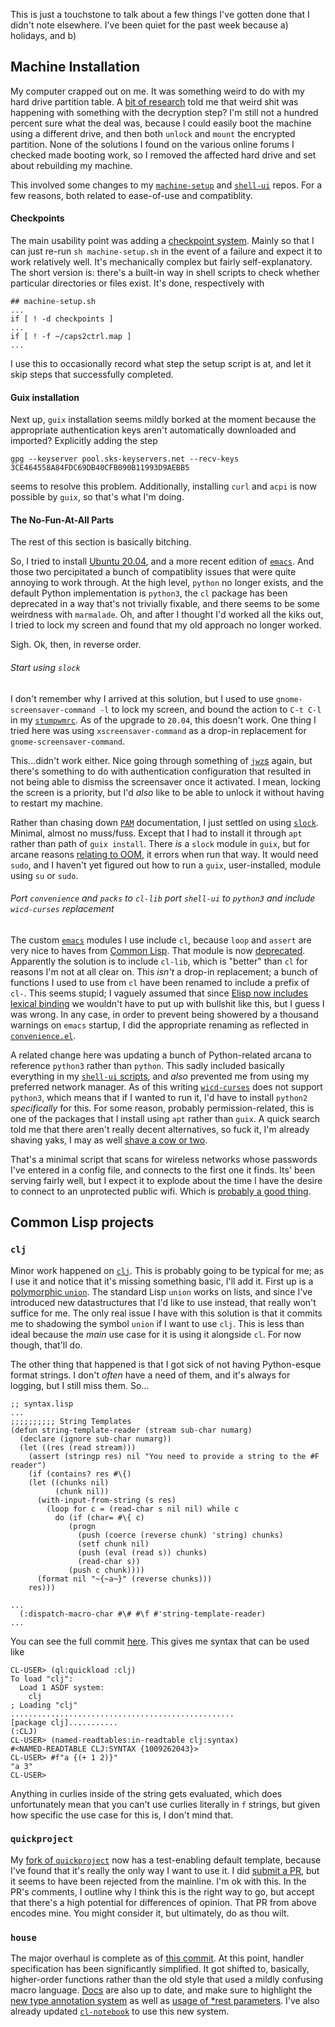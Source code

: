 This is just a touchstone to talk about a few things I've gotten done that I didn't note elsewhere. I've been quiet for the past week because a) holidays, and b)

## Machine Installation

My computer crapped out on me. It was something weird to do with my hard drive partition table. A [bit of research](https://askubuntu.com/questions/837143/failed-to-connect-to-lvmetad) told me that weird shit was happening with something with the decryption step? I'm still not a hundred percent sure what the deal was, because I could easily boot the machine using a different drive, and then both `unlock` and `mount` the encrypted partition. None of the solutions I found on the various online forums I checked made booting work, so I removed the affected hard drive and set about rebuilding my machine.

This involved some changes to my [`machine-setup`](https://github.com/inaimathi/machine-setup) and [`shell-ui`](https://github.com/inaimathi/shell-ui) repos. For a few reasons, both related to ease-of-use and compatiblity.

#### Checkpoints

The main usability point was adding a [checkpoint system](https://github.com/inaimathi/machine-setup/commit/84761de9e0a22432cb978c9b230f4d189379b177). Mainly so that I can just re-run `sh machine-setup.sh` in the event of a failure and expect it to work relatively well. It's mechanically complex but fairly self-explanatory. The short version is: there's a built-in way in shell scripts to check whether particular directories or files exist. It's done, respectively with

```
## machine-setup.sh
...
if [ ! -d checkpoints ]
...
if [ ! -f ~/caps2ctrl.map ]
...
```

I use this to occasionally record what step the setup script is at, and let it skip steps that successfully completed.

#### Guix installation

Next up, `guix` installation seems mildly borked at the moment because the appropriate authentication keys aren't automatically downloaded and imported? Explicitly adding the step


```
gpg --keyserver pool.sks-keyservers.net --recv-keys 3CE464558A84FDC69DB40CFB090B11993D9AEBB5
```

seems to resolve this problem. Additionally, installing `curl` and `acpi` is now possible by `guix`, so that's what I'm doing.

#### The No-Fun-At-All Parts

The rest of this section is basically bitching.

So, I tried to install [Ubuntu 20.04](https://releases.ubuntu.com/20.04/), and a more recent edition of [`emacs`](https://www.gnu.org/software/emacs/). And those two percipitated a bunch of compatiblity issues that were quite annoying to work through. At the high level, `python` no longer exists, and the default Python implementation is `python3`, the `cl` package has been deprecated in a way that's not trivially fixable, and there seems to be some weirdness with `marmalade`. Oh, and after I thought I'd worked all the kiks out, I tried to lock my screen and found that my old approach no longer worked.

Sigh. Ok, then, in reverse order.

###### Start using `slock`

I don't remember why I arrived at this solution, but I used to use `gnome-screensaver-command -l` to lock my screen, and bound the action to `C-t C-l` in my [`stumpwmrc`](https://github.com/inaimathi/machine-setup/blob/master/stumpwmrc). As of the upgrade to `20.04`, this doesn't work. One thing I tried here was using `xscreensaver-command` as a drop-in replacement for `gnome-screensaver-command`.

This...didn't work either. Nice going through something of [`jwz`s](https://www.jwz.org/) again, but there's something to do with authentication configuration that resulted in not being able to dismiss the screensaver once it activated. I mean, locking the screen is a priority, but I'd _also_ like to be able to unlock it without having to restart my machine.

Rather than chasing down [`PAM`](http://manpages.ubuntu.com/manpages/bionic/man5/pam.conf.5.html) documentation, I just settled on using [`slock`](https://tools.suckless.org/slock/). Minimal, almost no muss/fuss. Except that I had to install it through `apt` rather than path of `guix install`. There _is_ a `slock` module in `guix`, but for arcane reasons [relating to OOM](https://github.com/NixOS/nixpkgs/issues/9656), it errors when run that way. It would need `sudo`, and I haven't yet figured out how to run a `guix`, user-installed, module using `su` or `sudo`.

###### Port `convenience` and `packs` to `cl-lib` port `shell-ui` to `python3` and include `wicd-curses` replacement

The custom [`emacs`](https://www.gnu.org/software/emacs/) modules I use include `cl`, because `loop` and `assert` are very nice to haves from [Common Lisp](https://common-lisp.net/). That module is now [deprecated](https://github.com/kiwanami/emacs-epc/issues/35). Apparently the solution is to include `cl-lib`, which is "better" than `cl` for reasons I'm not at all clear on. This _isn't_ a drop-in replacement; a bunch of functions I used to use from `cl` have been renamed to include a prefix of `cl-`. This seems stupid; I vaguely assumed that since [Elisp now includes lexical binding](https://www.gnu.org/software/emacs/manual/html_node/elisp/Lexical-Binding.html) we wouldn't have to put up with bullshit like this, but I guess I was wrong. In any case, in order to prevent being showered by a thousand warnings on `emacs` startup, I did the appropriate renaming as reflected in [`convenience.el`](https://github.com/inaimathi/machine-setup/blob/bd091cff8e2847c30bd76154bf0088747a11780d/convenience.el).

A related change here was updating a bunch of Python-related arcana to reference `python3` rather than `python`. This sadly included basically everything in my [`shell-ui` scripts](https://github.com/inaimathi/shell-ui/tree/6aa80f97cc7d1092449d76fa64c1f4539a50465b/python), and _also_ prevented me from using my preferred network manager. As of this writing [`wicd-curses`](https://linux.die.net/man/8/wicd-curses) does not support `python3`, which means that if I wanted to run it, I'd have to install `python2` _specifically_ for this. For some reason, probably permission-related, this is one of the packages that I install using `apt` rather than `guix`. A quick search told me that there aren't really decent alternatives, so fuck it, I'm already shaving yaks, I may as well [shave a cow or two](https://github.com/inaimathi/shell-ui/blob/6aa80f97cc7d1092449d76fa64c1f4539a50465b/python/wlan).

That's a minimal script that scans for wireless networks whose passwords I've entered in a config file, and connects to the first one it finds. Its' been serving fairly well, but I expect it to explode about the time I have the desire to connect to an unprotected public wifi. Which is [probably a good thing](https://www.finjanmobile.com/the-dangers-of-using-unsecured-wi-fi/).

## Common Lisp projects

### `clj`

Minor work happened on [`clj`](https://github.com/inaimathi/clj). This is probably going to be typical for me; as I use it and notice that it's missing something basic, I'll add it. First up is a [polymorphic `union`](https://github.com/inaimathi/clj/commit/cdf700a54ba2db6403adb86b969cf169aec8118b). The standard Lisp `union` works on lists, and since I've introduced new datastructures that I'd like to use instead, that really won't suffice for me. The only real issue I have with this solution is that it commits me to shadowing the symbol `union` if I want to use `clj`. This is less than ideal because the _main_ use case for it is using it alongside `cl`. For now though, that'll do.

The other thing that happened is that I got sick of not having Python-esque format strings. I don't _often_ have a need of them, and it's always for logging, but I still miss them. So...

```
;; syntax.lisp
...
;;;;;;;;;; String Templates
(defun string-template-reader (stream sub-char numarg)
  (declare (ignore sub-char numarg))
  (let ((res (read stream)))
    (assert (stringp res) nil "You need to provide a string to the #F reader")
    (if (contains? res #\{)
	(let ((chunks nil)
	      (chunk nil))
	  (with-input-from-string (s res)
	    (loop for c = (read-char s nil nil) while c
		  do (if (char= #\{ c)
			 (progn
			   (push (coerce (reverse chunk) 'string) chunks)
			   (setf chunk nil)
			   (push (eval (read s)) chunks)
			   (read-char s))
			 (push c chunk))))
	  (format nil "~{~a~}" (reverse chunks)))
	res)))

...
  (:dispatch-macro-char #\# #\f #'string-template-reader)
...
```
You can see the full commit [here](https://github.com/inaimathi/clj/commit/06682ecf822d23455fc9c2cffc588be1f6aa3285). This gives me syntax that can be used like

```
CL-USER> (ql:quickload :clj)
To load "clj":
  Load 1 ASDF system:
    clj
; Loading "clj"
..................................................
[package clj]...........
(:CLJ)
CL-USER> (named-readtables:in-readtable clj:syntax)
#<NAMED-READTABLE CLJ:SYNTAX {1009262043}>
CL-USER> #f"a {(+ 1 2)}"
"a 3"
CL-USER>
```

Anything in curlies inside of the string gets evaluated, which does unfortunately mean that you can't use curlies literally in `f` strings, but given how specific the use case for this is, I don't mind that.

### `quickproject`

My [fork of `quickproject`](https://github.com/inaimathi/quickproject) now has a test-enabling default template, because I've found that it's really the only way I want to use it. I did [submit a PR](https://github.com/xach/quickproject/pull/37), but it seems to have been rejected from the mainline. I'm ok with this. In the PR's comments, I outline why I think this is the right way to go, but accept that there's a high potential for differences of opinion. That PR from above encodes mine. You might consider it, but ultimately, do as thou wilt.

### `house`

The major overhaul is complete as of [this commit](https://github.com/inaimathi/house/tree/282bbb9f694da10c3cd765074faeabda21296baa). At this point, handler specification has been significantly simplified. It got shifted to, basically, higher-order functions rather than the old style that used a mildly confusing macro language. [Docs](https://github.com/inaimathi/house/tree/282bbb9f694da10c3cd765074faeabda21296baa#usage) are also up to date, and make sure to highlight the [new type annotation system](https://github.com/inaimathi/house/tree/282bbb9f694da10c3cd765074faeabda21296baa#using-the-type-annotations) as well as [usage of *rest parameters](https://github.com/inaimathi/house/tree/282bbb9f694da10c3cd765074faeabda21296baa#setting-up-rest-parameters). I've also already updated [`cl-notebook`](https://github.com/inaimathi/cl-notebook) to use this new system.
